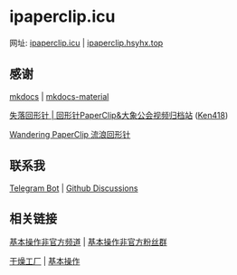 # ipaperclip.icu

网址: [ipaperclip.icu](ipaperclip.icu) | [ipaperclip.hsyhx.top](https://ipaperclip.hsyhx.top/)

## 感谢

[mkdocs](https://github.com/mkdocs/mkdocs/) | [mkdocs-material](https://github.com/squidfunk/mkdocs-material)

[失落回形针 | 回形针PaperClip&大象公会视频归档站](https://ipaperclip.vercel.app/) ([Ken418](https://github.com/Ken418/))

[Wandering PaperClip 流浪回形针](http://wandering-paperclip.glitch.me/)

## 联系我

[Telegram Bot](https://t.me/ipaperclipIcu_Bot) | [Github Discussions](https://github.com/ipaperclip-icu/ipaperclip.icu/discussions)

## 相关链接

[基本操作非官方频道](https://t.me/paperclipfans) | [基本操作非官方粉丝群](https://t.me/paperclipfans)

[干燥工厂](https://shop362189133.taobao.com/) | [基本操作](https://jibencaozuo.com/)
